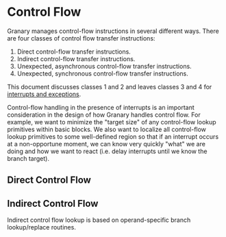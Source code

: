 Control Flow
============
Granary manages control-flow instructions in several different ways. There are
four classes of control flow transfer instructions:

1.  Direct control-flow transfer instructions.
2.  Indirect control-flow transfer instructions.
3.  Unexpected, asynchronous control-flow transfer instructions.
4.  Unexpected, synchronous control-flow transfer instructions.

This document discusses classes 1 and 2 and leaves classes 3 and 4 for
[interrupts and exceptions](interrupts-exceptions.md).

Control-flow handling in the presence of interrupts is an important
consideration in the design of how Granary handles control flow. For example,
we want to minimize the "target size" of any control-flow lookup primitives
within basic blocks. We also want to localize all control-flow lookup primitives
to some well-defined region so that if an interrupt occurs at a non-opportune
moment, we can know very quickly "what" we are doing and how we want to react
(i.e. delay interrupts until we know the branch target).

Direct Control Flow
-------------------

Indirect Control Flow
---------------------
Indirect control flow lookup is based on operand-specific branch lookup/replace
routines.

